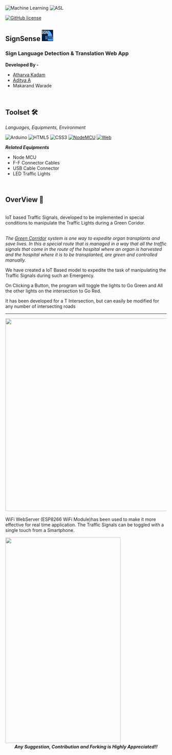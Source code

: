 ![Machine Learning](https://img.shields.io/badge/Machine-Learning-blue?style=for-the-badge)
![ASL](https://img.shields.io/badge/Sign_Language-Translation-red?style=for-the-badge)


[![GitHub license](https://img.shields.io/github/license/Naereen/StrapDown.js.svg)](https://github.com/Naereen/StrapDown.js/blob/master/LICENSE)


<h2>SignSense  <img src = "./pics/SignSense.png" height = 35px; width = 35px;</h2> 

<h3> Sign Language Detection & Translation Web App </h3>
<strong>Developed By - </strong>
<ul>  
  <li> <a href = "https://github.com/Atharva0402">Atharva Kadam</a></li>
  <li> <a href = "https://www.linkedin.com/in/aditya-ace/">Aditya A</a></li>
  <li> Makarand Warade </li>
  
</ul>

<br>



## Toolset 🛠️
<i> Languages, Equipments, Environment </i>


![Arduino](https://img.shields.io/badge/-Arduino-00979D?style=for-the-badge&logo=Arduino&logoColor=white)
![HTML5](https://img.shields.io/badge/html5-%23E34F26.svg?style=for-the-badge&logo=html5&logoColor=white)
![CSS3](https://img.shields.io/badge/css3-%231572B6.svg?style=for-the-badge&logo=css3&logoColor=white)
[![NodeMCU](https://img.shields.io/badge/-Node%20MCU-red?style=for-the-badge)](https://www.amazon.in/Generic-Nodemcu-Esp8266-Internet-Development/dp/B07262H53W)
[![Web](https://img.shields.io/badge/Web%20Server-ESP8266-302AE6?style=for-the-badge)](https://randomnerdtutorials.com/esp8266-web-server/)




***Related Equipments***


<ul>
  <li>Node MCU</li>
  <li>F-F Connector Cables</li>
  <li>USB Cable Connector</li>
  <li>LED Traffic Lights</li>
 
</ul>
  
  <br>

## OverView 🔎

<br>
IoT based Traffic Signals, developed to be implemented in special conditions to manipulate the Traffic Lights during a Green Coridor.


<br><i>
The <a href = "https://www.donatelife.org.in/green-corridor-system">Green Corridor</a> system is one way to expedite organ transplants and save lives. 
In this a special route that is managed in a way that all the traffic signals that come in the route of the hospital where an organ is harvested and the hospital where it is to be transplanted, are green and controlled manually.
<br>
</i>


We have created a IoT Based model to expedite the task of manipulating the Traffic Signals during such an Emergency. 

On Clicking a Button, the program will toggle the lights to Go Green and All the other lights on the intersection to Go Red.



It has been developed for  a T Intersection, but can easily be modified for any number of intersecting roads 

<hr>
<img src = "https://user-images.githubusercontent.com/78374254/181926279-33f7327b-8659-46e1-b4c5-875c6bfcb0b5.png" height = 600px; width = 800px; />

<br> 

WiFi WebServer (ESP8266 WiFi Module)has been used to make it more effective for real time application. The Traffic Signals can be toggled with a single touch from a Smartphone. 

<img src = "https://user-images.githubusercontent.com/78374254/181934565-696a8b58-8659-4902-96b2-e44b006ec83e.jpeg" height = 640px; width = 360px; />

<br>
  
  <center><footer><strong><i>Any Suggestion, Contribution and Forking is Highly Appreciated!!</i></strong></footer></center>

